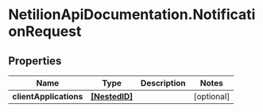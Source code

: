 # NetilionApiDocumentation.NotificationRequest

## Properties
Name | Type | Description | Notes
------------ | ------------- | ------------- | -------------
**clientApplications** | [**[NestedID]**](NestedID.md) |  | [optional] 
